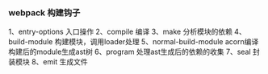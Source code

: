 ### webpack 构建钩子
1、entry-options 入口操作
2、compile 编译
3、make  分析模块的依赖
4、build-module  构建模块，调用loader处理
5、normal-build-module  acorn编译构建后的module生成ast树
6、program 处理ast生成后的依赖的收集
7、seal  封装模块
8、emit 生成文件